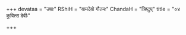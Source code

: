 +++
devataa = "उषाः"
RShiH = "वामदेवो गौतमः"
ChandaH = "त्रिष्टुप्"
title = "०४ कुवित्स देवीः"

+++
